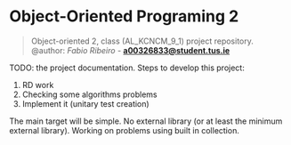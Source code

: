 # Object-Oriented Programing 2

> Object-oriented 2, class (AL_KCNCM_9_1) project repository.  
@author: _Fabio Ribeiro_ - **a00326833@student.tus.ie**

TODO: the project documentation.
Steps to develop this project:
1. RD work
2. Checking some algorithms problems
3. Implement it (unitary test creation)

The main target will be simple. No external library (or at least the minimum external library).
Working on problems using built in collection.